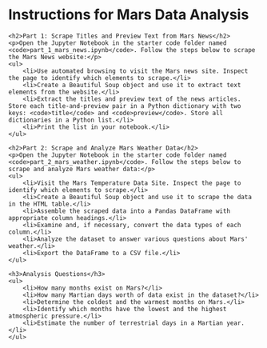 <!DOCTYPE html>
<html lang="en">
<head>
    <meta charset="UTF-8">
    <title>Mars Data Analysis Instructions</title>
</head>
<body>
    <h1>Instructions for Mars Data Analysis</h1>

    <h2>Part 1: Scrape Titles and Preview Text from Mars News</h2>
    <p>Open the Jupyter Notebook in the starter code folder named <code>part_1_mars_news.ipynb</code>. Follow the steps below to scrape the Mars News website:</p>
    <ul>
        <li>Use automated browsing to visit the Mars news site. Inspect the page to identify which elements to scrape.</li>
        <li>Create a Beautiful Soup object and use it to extract text elements from the website.</li>
        <li>Extract the titles and preview text of the news articles. Store each title-and-preview pair in a Python dictionary with two keys: <code>title</code> and <code>preview</code>. Store all dictionaries in a Python list.</li>
        <li>Print the list in your notebook.</li>
    </ul>

    <h2>Part 2: Scrape and Analyze Mars Weather Data</h2>
    <p>Open the Jupyter Notebook in the starter code folder named <code>part_2_mars_weather.ipynb</code>. Follow the steps below to scrape and analyze Mars weather data:</p>
    <ul>
        <li>Visit the Mars Temperature Data Site. Inspect the page to identify which elements to scrape.</li>
        <li>Create a Beautiful Soup object and use it to scrape the data in the HTML table.</li>
        <li>Assemble the scraped data into a Pandas DataFrame with appropriate column headings.</li>
        <li>Examine and, if necessary, convert the data types of each column.</li>
        <li>Analyze the dataset to answer various questions about Mars' weather.</li>
        <li>Export the DataFrame to a CSV file.</li>
    </ul>

    <h3>Analysis Questions</h3>
    <ul>
        <li>How many months exist on Mars?</li>
        <li>How many Martian days worth of data exist in the dataset?</li>
        <li>Determine the coldest and the warmest months on Mars.</li>
        <li>Identify which months have the lowest and the highest atmospheric pressure.</li>
        <li>Estimate the number of terrestrial days in a Martian year.</li>
    </ul>

</body>
</html>
